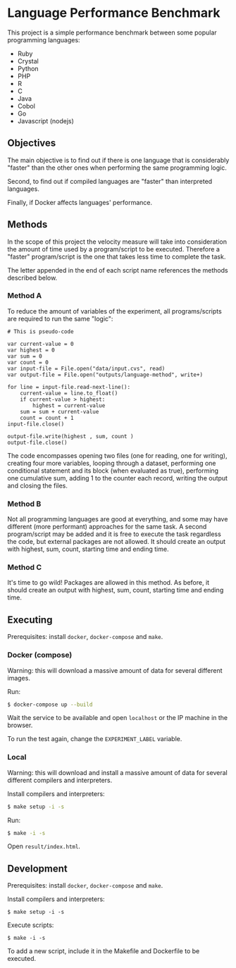 # Language Performance Benchmark

This project is a simple performance benchmark between some popular programming languages:

* Ruby
* Crystal
* Python
* PHP
* R
* C
* Java
* Cobol
* Go
* Javascript (nodejs)

## Objectives

The main objective is to find out if there is one language that is considerably "faster" than the other ones when performing the same programming logic.

Second, to find out if compiled languages are "faster" than interpreted languages.

Finally, if Docker affects languages' performance.

## Methods

In the scope of this project the velocity measure will take into consideration the amount of time used by a program/script to be executed. Therefore a "faster" program/script is the one that takes less time to complete the task.

The letter appended in the end of each script name references the methods described below.

### Method A

To reduce the amount of variables of the experiment, all programs/scripts are required to run the same "logic":

```
# This is pseudo-code

var current-value = 0
var highest = 0
var sum = 0
var count = 0
var input-file = File.open("data/input.cvs", read)
var output-file = File.open("outputs/language-method", write+)

for line = input-file.read-next-line():
    current-value = line.to_float()
    if current-value > highest:
        highest = current-value
    sum = sum + current-value
    count = count + 1
input-file.close()

output-file.write(highest , sum, count )
output-file.close()
```

The code encompasses opening two files (one for reading, one for writing), creating four more variables, looping through a dataset, performing one conditional statement and its block (when evaluated as true), performing one cumulative sum, adding 1 to the counter each record, writing the output and closing the files.

### Method B

Not all programming languages are good at everything, and some may have different (more performant) approaches for the same task. A second program/script may be added and it is free to execute the task regardless the code, but external packages are not allowed. It should create an output with highest, sum, count, starting time and ending time.

### Method C

It's time to go wild! Packages are allowed in this method. As before, it should create an output with highest, sum, count, starting time and ending time.

## Executing 

Prerequisites: install `docker`, `docker-compose` and `make`.

### Docker (compose)

Warning: this will download a massive amount of data for several different images.

Run:

```bash
$ docker-compose up --build
```

Wait the service to be available and open `localhost` or the IP machine in the browser.

To run the test again, change the `EXPERIMENT_LABEL` variable.

### Local

Warning: this will download and install a massive amount of data for several different compilers and interpreters.

Install compilers and interpreters:

```bash
$ make setup -i -s
```
Run:

```bash
$ make -i -s
```

Open `result/index.html`.

## Development

Prerequisites: install `docker`, `docker-compose` and `make`.

Install compilers and interpreters:

```shell
$ make setup -i -s
```

Execute scripts:

```shell
$ make -i -s
```

To add a new script, include it in the Makefile and Dockerfile to be executed.